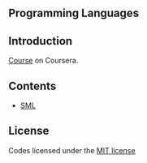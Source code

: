 Programming Languages
---

## Introduction

[Course](https://class.coursera.org/proglang-003) on Coursera.

## Contents

- [SML](SML)

## License

Codes licensed under the [MIT license](//opensource.org/licenses/MIT)
